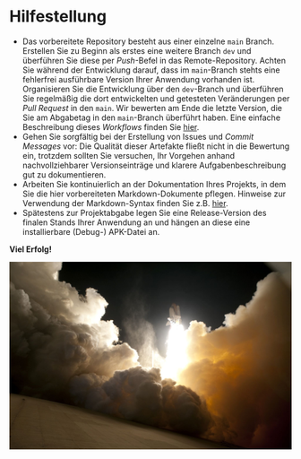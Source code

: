 # Hilfestellung

* Das vorbereitete Repository besteht aus einer einzelne `main` Branch. Erstellen Sie zu Beginn als erstes eine weitere Branch `dev` und überführen Sie diese per _Push_-Befel in das Remote-Repository. Achten Sie während der Entwicklung darauf, dass im `main`-Branch stehts eine fehlerfrei ausführbare Version Ihrer Anwendung vorhanden ist. Organisieren Sie die Entwicklung über den `dev`-Branch und überführen Sie regelmäßig die dort entwickelten und getesteten Veränderungen per _Pull Request_ in den `main`. Wir bewerten am Ende die letzte Version, die Sie am Abgabetag in den `main`-Branch überführt haben. Eine einfache Beschreibung dieses _Workflows_ finden Sie [hier](https://www.atlassian.com/de/git/tutorials/comparing-workflows/gitflow-workflow).
* Gehen Sie sorgfältig bei der Erstellung von Issues und *Commit Messages* vor: Die Qualität dieser Artefakte fließt nicht in die Bewertung ein, trotzdem sollten Sie versuchen, Ihr Vorgehen anhand nachvollziehbarer Versionseinträge und klarere Aufgabenbeschreibung gut zu dokumentieren.
* Arbeiten Sie kontinuierlich an der Dokumentation Ihres Projekts, in dem Sie die hier vorbereiteten Markdown-Dokumente pflegen. Hinweise zur Verwendung der Markdown-Syntax finden Sie z.B. [hier](https://guides.github.com/features/mastering-markdown/).
* Spätestens zur Projektabgabe legen Sie eine Release-Version des finalen Stands Ihrer Anwendung an und hängen an diese eine installierbare (Debug-) APK-Datei an.

**Viel Erfolg!**

![Demo-Bild](./docs/demo.jpg)